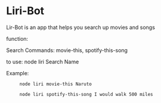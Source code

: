 # Liri-Bot

Lir-Bot is an app that helps you search up movies and songs

function:

Search Commands: movie-this, spotify-this-song

to use: node liri Search Name

Example: 

         node liri movie-this Naruto

         node liri spotify-this-song I would walk 500 miles
